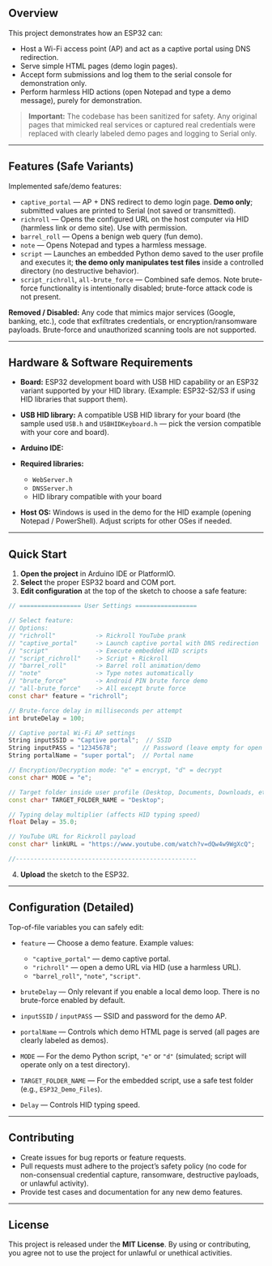 ## Overview

This project demonstrates how an ESP32 can:

* Host a Wi-Fi access point (AP) and act as a captive portal using DNS redirection.
* Serve simple HTML pages (demo login pages).
* Accept form submissions and log them to the serial console for demonstration only.
* Perform harmless HID actions (open Notepad and type a demo message), purely for demonstration.

> **Important:** The codebase has been sanitized for safety. Any original pages that mimicked real services or captured real credentials were replaced with clearly labeled demo pages and logging to Serial only.

---

## Features (Safe Variants)

Implemented safe/demo features:

* `captive_portal` — AP + DNS redirect to demo login page. **Demo only**; submitted values are printed to Serial (not saved or transmitted).
* `richroll` — Opens the configured URL on the host computer via HID (harmless link or demo site). Use with permission.
* `barrel_roll` — Opens a benign web query (fun demo).
* `note` — Opens Notepad and types a harmless message.
* `script` — Launches an embedded Python demo saved to the user profile and executes it; **the demo only manipulates test files** inside a controlled directory (no destructive behavior).
* `script_richroll`, `all-brute_force` — Combined safe demos. Note brute-force functionality is intentionally disabled; brute-force attack code is not present.

**Removed / Disabled:** Any code that mimics major services (Google, banking, etc.), code that exfiltrates credentials, or encryption/ransomware payloads. Brute-force and unauthorized scanning tools are not supported.

---

## Hardware & Software Requirements

* **Board:** ESP32 development board with USB HID capability or an ESP32 variant supported by your HID library. (Example: ESP32-S2/S3 if using HID libraries that support them).
* **USB HID library:** A compatible USB HID library for your board (the sample used `USB.h` and `USBHIDKeyboard.h` — pick the version compatible with your core and board).
* **Arduino IDE:**
* **Required libraries:**

  * `WebServer.h`
  * `DNSServer.h`
  * HID library compatible with your board
* **Host OS:** Windows is used in the demo for the HID example (opening Notepad / PowerShell). Adjust scripts for other OSes if needed.

---

## Quick Start

1. **Open the project** in Arduino IDE or PlatformIO.
2. **Select** the proper ESP32 board and COM port.
3. **Edit configuration** at the top of the sketch to choose a safe feature:

```cpp
// ================= User Settings =================

// Select feature:
// Options:
// "richroll"           -> Rickroll YouTube prank
// "captive_portal"     -> Launch captive portal with DNS redirection
// "script"             -> Execute embedded HID scripts
// "script_richroll"    -> Script + Rickroll
// "barrel_roll"        -> Barrel roll animation/demo
// "note"               -> Type notes automatically
// "brute_force"        -> Android PIN brute force demo
// "all-brute_force"    -> All except brute force
const char* feature = "richroll";

// Brute-force delay in milliseconds per attempt
int bruteDelay = 100;

// Captive portal Wi-Fi AP settings
String inputSSID = "Captive portal";  // SSID
String inputPASS = "12345678";       // Password (leave empty for open network)
String portalName = "super portal";  // Portal name

// Encryption/Decryption mode: "e" = encrypt, "d" = decrypt
const char* MODE = "e";

// Target folder inside user profile (Desktop, Documents, Downloads, etc.)
const char* TARGET_FOLDER_NAME = "Desktop";

// Typing delay multiplier (affects HID typing speed)
float Delay = 35.0;

// YouTube URL for Rickroll payload
const char* linkURL = "https://www.youtube.com/watch?v=dQw4w9WgXcQ";

//--------------------------------------------------
```

4. **Upload** the sketch to the ESP32.

---

## Configuration (Detailed)

Top-of-file variables you can safely edit:

* `feature` — Choose a demo feature. Example values:

  * `"captive_portal"` — demo captive portal.
  * `"richroll"` — open a demo URL via HID (use a harmless URL).
  * `"barrel_roll"`, `"note"`, `"script"`.
* `bruteDelay` — Only relevant if you enable a local demo loop. There is no brute-force enabled by default.
* `inputSSID` / `inputPASS` — SSID and password for the demo AP.
* `portalName` — Controls which demo HTML page is served (all pages are clearly labeled as demos).
* `MODE` — For the demo Python script, `"e"` or `"d"` (simulated; script will operate only on a test directory).
* `TARGET_FOLDER_NAME` — For the embedded script, use a safe test folder (e.g., `ESP32_Demo_Files`).
* `Delay` — Controls HID typing speed.

---

## Contributing

* Create issues for bug reports or feature requests.
* Pull requests must adhere to the project’s safety policy (no code for non-consensual credential capture, ransomware, destructive payloads, or unlawful activity).
* Provide test cases and documentation for any new demo features.

---

## License

This project is released under the **MIT License**. By using or contributing, you agree not to use the project for unlawful or unethical activities.
